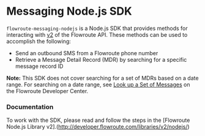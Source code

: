 # Messaging Node.js SDK 
`flowroute-messaging-nodejs` is a Node.js SDK that provides methods for interacting with [v2](https://developer.flowroute.com/api/messaging/overview/)  of the Flowroute API. These methods can be used to accomplish the following:

* Send an outbound SMS from a Flowroute phone number
* Retrieve a Message Detail Record (MDR) by searching for a specific message record ID 

**Note:** This SDK does not cover searching for a set of MDRs based on a date range. For searching on a date range, see [Look up a Set of Messages](https://developer.flowroute.com/api/messaging/look-up-set-of-messages/) on the Flowroute Developer Center.

### Documentation 
To work with the SDK, please read and follow the steps in the [Flowroute Node.js Library v2].(http://developer.flowroute.com/libraries/v2/nodejs/)
